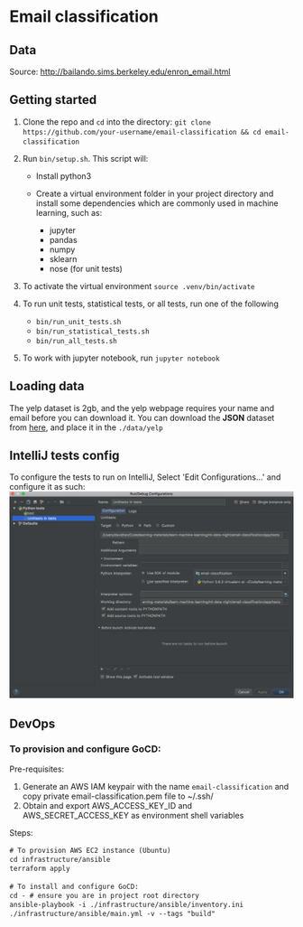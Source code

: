 # Email classification 

## Data
 
Source: http://bailando.sims.berkeley.edu/enron_email.html

## Getting started

1. Clone the repo and `cd` into the directory: `git clone https://github.com/your-username/email-classification && cd email-classification`

3. Run `bin/setup.sh`. This script will:

	- Install python3

	- Create a virtual environment folder in your project directory and install some dependencies which are commonly used in machine learning, such as:
		- jupyter
		- pandas
		- numpy
		- sklearn
		- nose (for unit tests)

4. To activate the virtual environment `source .venv/bin/activate`

5. To run unit tests, statistical tests, or all tests, run one of the following
    - `bin/run_unit_tests.sh`
    - `bin/run_statistical_tests.sh`
    - `bin/run_all_tests.sh`

6. To work with jupyter notebook, run `jupyter notebook`

## Loading data

The yelp dataset is 2gb, and the yelp webpage requires your name and email before you can download it. You can download the **JSON** dataset from [here](https://www.yelp.com/dataset/download), and place it in the `./data/yelp`

## IntelliJ tests config

To configure the tests to run on IntelliJ, Select 'Edit Configurations...' and configure it as such:
![intellij configuration](./images/intellij_ide_config.png)

## DevOps

### To provision and configure GoCD:

Pre-requisites:
1. Generate an AWS IAM keypair with the name `email-classification` and copy private email-classification.pem file to ~/.ssh/
2. Obtain and export AWS_ACCESS_KEY_ID and AWS_SECRET_ACCESS_KEY as environment shell variables

Steps:
```
# To provision AWS EC2 instance (Ubuntu)
cd infrastructure/ansible
terraform apply

# To install and configure GoCD:
cd - # ensure you are in project root directory
ansible-playbook -i ./infrastructure/ansible/inventory.ini ./infrastructure/ansible/main.yml -v --tags "build"
```
